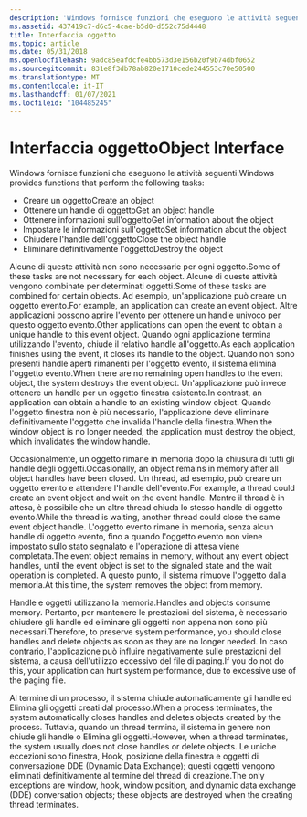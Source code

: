 ```yaml
---
description: 'Windows fornisce funzioni che eseguono le attività seguenti:'
ms.assetid: 437419c7-d6c5-4cae-b5d0-d552c75d4448
title: Interfaccia oggetto
ms.topic: article
ms.date: 05/31/2018
ms.openlocfilehash: 9adc85eafdcfe4bb573d3e156b20f9b74dbf0652
ms.sourcegitcommit: 831e8f3db78ab820e1710cede244553c70e50500
ms.translationtype: MT
ms.contentlocale: it-IT
ms.lasthandoff: 01/07/2021
ms.locfileid: "104485245"
---
```

# <a name="object-interface"></a><span data-ttu-id="7bdeb-103">Interfaccia oggetto</span><span class="sxs-lookup"><span data-stu-id="7bdeb-103">Object Interface</span></span>

<span data-ttu-id="7bdeb-104">Windows fornisce funzioni che eseguono le attività seguenti:</span><span class="sxs-lookup"><span data-stu-id="7bdeb-104">Windows provides functions that perform the following tasks:</span></span>

-   <span data-ttu-id="7bdeb-105">Creare un oggetto</span><span class="sxs-lookup"><span data-stu-id="7bdeb-105">Create an object</span></span>
-   <span data-ttu-id="7bdeb-106">Ottenere un handle di oggetto</span><span class="sxs-lookup"><span data-stu-id="7bdeb-106">Get an object handle</span></span>
-   <span data-ttu-id="7bdeb-107">Ottenere informazioni sull'oggetto</span><span class="sxs-lookup"><span data-stu-id="7bdeb-107">Get information about the object</span></span>
-   <span data-ttu-id="7bdeb-108">Impostare le informazioni sull'oggetto</span><span class="sxs-lookup"><span data-stu-id="7bdeb-108">Set information about the object</span></span>
-   <span data-ttu-id="7bdeb-109">Chiudere l'handle dell'oggetto</span><span class="sxs-lookup"><span data-stu-id="7bdeb-109">Close the object handle</span></span>
-   <span data-ttu-id="7bdeb-110">Eliminare definitivamente l'oggetto</span><span class="sxs-lookup"><span data-stu-id="7bdeb-110">Destroy the object</span></span>

<span data-ttu-id="7bdeb-111">Alcune di queste attività non sono necessarie per ogni oggetto.</span><span class="sxs-lookup"><span data-stu-id="7bdeb-111">Some of these tasks are not necessary for each object.</span></span> <span data-ttu-id="7bdeb-112">Alcune di queste attività vengono combinate per determinati oggetti.</span><span class="sxs-lookup"><span data-stu-id="7bdeb-112">Some of these tasks are combined for certain objects.</span></span> <span data-ttu-id="7bdeb-113">Ad esempio, un'applicazione può creare un oggetto evento.</span><span class="sxs-lookup"><span data-stu-id="7bdeb-113">For example, an application can create an event object.</span></span> <span data-ttu-id="7bdeb-114">Altre applicazioni possono aprire l'evento per ottenere un handle univoco per questo oggetto evento.</span><span class="sxs-lookup"><span data-stu-id="7bdeb-114">Other applications can open the event to obtain a unique handle to this event object.</span></span> <span data-ttu-id="7bdeb-115">Quando ogni applicazione termina utilizzando l'evento, chiude il relativo handle all'oggetto.</span><span class="sxs-lookup"><span data-stu-id="7bdeb-115">As each application finishes using the event, it closes its handle to the object.</span></span> <span data-ttu-id="7bdeb-116">Quando non sono presenti handle aperti rimanenti per l'oggetto evento, il sistema elimina l'oggetto evento.</span><span class="sxs-lookup"><span data-stu-id="7bdeb-116">When there are no remaining open handles to the event object, the system destroys the event object.</span></span> <span data-ttu-id="7bdeb-117">Un'applicazione può invece ottenere un handle per un oggetto finestra esistente.</span><span class="sxs-lookup"><span data-stu-id="7bdeb-117">In contrast, an application can obtain a handle to an existing window object.</span></span> <span data-ttu-id="7bdeb-118">Quando l'oggetto finestra non è più necessario, l'applicazione deve eliminare definitivamente l'oggetto che invalida l'handle della finestra.</span><span class="sxs-lookup"><span data-stu-id="7bdeb-118">When the window object is no longer needed, the application must destroy the object, which invalidates the window handle.</span></span>

<span data-ttu-id="7bdeb-119">Occasionalmente, un oggetto rimane in memoria dopo la chiusura di tutti gli handle degli oggetti.</span><span class="sxs-lookup"><span data-stu-id="7bdeb-119">Occasionally, an object remains in memory after all object handles have been closed.</span></span> <span data-ttu-id="7bdeb-120">Un thread, ad esempio, può creare un oggetto evento e attendere l'handle dell'evento.</span><span class="sxs-lookup"><span data-stu-id="7bdeb-120">For example, a thread could create an event object and wait on the event handle.</span></span> <span data-ttu-id="7bdeb-121">Mentre il thread è in attesa, è possibile che un altro thread chiuda lo stesso handle di oggetto evento.</span><span class="sxs-lookup"><span data-stu-id="7bdeb-121">While the thread is waiting, another thread could close the same event object handle.</span></span> <span data-ttu-id="7bdeb-122">L'oggetto evento rimane in memoria, senza alcun handle di oggetto evento, fino a quando l'oggetto evento non viene impostato sullo stato segnalato e l'operazione di attesa viene completata.</span><span class="sxs-lookup"><span data-stu-id="7bdeb-122">The event object remains in memory, without any event object handles, until the event object is set to the signaled state and the wait operation is completed.</span></span> <span data-ttu-id="7bdeb-123">A questo punto, il sistema rimuove l'oggetto dalla memoria.</span><span class="sxs-lookup"><span data-stu-id="7bdeb-123">At this time, the system removes the object from memory.</span></span>

<span data-ttu-id="7bdeb-124">Handle e oggetti utilizzano la memoria.</span><span class="sxs-lookup"><span data-stu-id="7bdeb-124">Handles and objects consume memory.</span></span> <span data-ttu-id="7bdeb-125">Pertanto, per mantenere le prestazioni del sistema, è necessario chiudere gli handle ed eliminare gli oggetti non appena non sono più necessari.</span><span class="sxs-lookup"><span data-stu-id="7bdeb-125">Therefore, to preserve system performance, you should close handles and delete objects as soon as they are no longer needed.</span></span> <span data-ttu-id="7bdeb-126">In caso contrario, l'applicazione può influire negativamente sulle prestazioni del sistema, a causa dell'utilizzo eccessivo del file di paging.</span><span class="sxs-lookup"><span data-stu-id="7bdeb-126">If you do not do this, your application can hurt system performance, due to excessive use of the paging file.</span></span>

<span data-ttu-id="7bdeb-127">Al termine di un processo, il sistema chiude automaticamente gli handle ed Elimina gli oggetti creati dal processo.</span><span class="sxs-lookup"><span data-stu-id="7bdeb-127">When a process terminates, the system automatically closes handles and deletes objects created by the process.</span></span> <span data-ttu-id="7bdeb-128">Tuttavia, quando un thread termina, il sistema in genere non chiude gli handle o Elimina gli oggetti.</span><span class="sxs-lookup"><span data-stu-id="7bdeb-128">However, when a thread terminates, the system usually does not close handles or delete objects.</span></span> <span data-ttu-id="7bdeb-129">Le uniche eccezioni sono finestra, Hook, posizione della finestra e oggetti di conversazione DDE (Dynamic Data Exchange); questi oggetti vengono eliminati definitivamente al termine del thread di creazione.</span><span class="sxs-lookup"><span data-stu-id="7bdeb-129">The only exceptions are window, hook, window position, and dynamic data exchange (DDE) conversation objects; these objects are destroyed when the creating thread terminates.</span></span>

 

 




